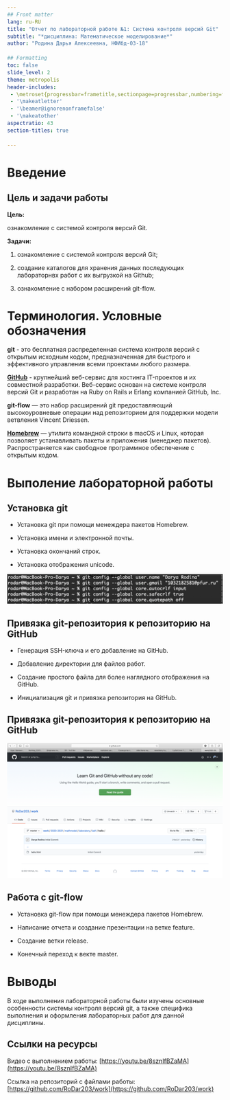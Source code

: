 ```yaml
---
## Front matter
lang: ru-RU
title: "Отчет по лабораторной работе №1: Система контроля версий Git"
subtitle: "*дисциплина: Математическое моделирование*"
author: "Родина Дарья Алексеевна, НФИбд-03-18"

## Formatting
toc: false
slide_level: 2
theme: metropolis
header-includes: 
 - \metroset{progressbar=frametitle,sectionpage=progressbar,numbering=fraction}
 - '\makeatletter'
 - '\beamer@ignorenonframefalse'
 - '\makeatother'
aspectratio: 43
section-titles: true

---
```


# Введение

## Цель и задачи работы

**Цель:** 

ознакомление с системой контроля версий Git. 

**Задачи:**

1. ознакомление с системой контроля версий Git;

2. создание каталогов для хранения данных последующих лабораторнвх работ с их выгрузкой на Github;

3. ознакомление с набором расширений git-flow.

# Терминология. Условные обозначения

**git** - это бесплатная распределенная система контроля версий с открытым исходным кодом, предназначенная для быстрого и эффективного управления всеми проектами любого размера.

[**GitHub**](https://github.com) - крупнейший веб-сервис для хостинга IT-проектов и их совместной разработки. Веб-сервис основан на системе контроля версий Git и разработан на Ruby on Rails и Erlang компанией GitHub, Inc. 

**git-flow** — это набор расширений git предоставляющий высокоуровневые операции над репозиторием для поддержки модели ветвления Vincent Driessen.

[**Homebrew**](https://brew.sh) — утилита командной строки в macOS и Linux, которая позволяет устанавливать пакеты и приложения (менеджер пакетов). Распространяется как свободное программное обеспечение с открытым кодом. 

# Выполение лабораторной работы

## Установка git

- Установка git при помощи менеждера пакетов Homebrew.

- Установка имени и электронной почты.

- Установка окончаний строк.

- Установка отображения unicode. 

![Установка и настройка git](image/1.png)

## Привязка git-репозитория к репозиторию на GitHub

- Генерация SSH-ключа и его добавление на GitHub.

- Добавление директории для файлов работ.

- Создание простого файла для более наглядного отображения на GitHub.

- Инициализация git и привязка репозитория на GitHub.

## Привязка git-репозитория к репозиторию на GitHub

![Репозиторий на GitHub](image/10.png)

## Работа с git-flow

- Установка git-flow при помощи менеждера пакетов Homebrew.

- Написание отчета и создание презентации на ветке feature. 

- Создание ветки release.

- Конечный переход к векте master.

# Выводы

В ходе выполнения лабораторной работы были изучены основные особенности системы контроля версий git, а также специфика выполнения и оформления лабораторных работ для данной дисциплины. 

## Сcылки на ресурсы

Видео с выполнением работы: [https://youtu.be/8sznIfBZaMA](https://youtu.be/8sznIfBZaMA)

Ссылка на репозиторий с файлами работы: [https://github.com/RoDar203/work](https://github.com/RoDar203/work)